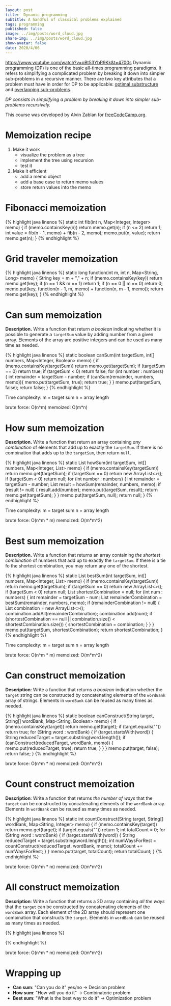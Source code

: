 ```yaml
---
layout: post
title:  Dynamic programming
subtitle: A handful of classical problems explained
tags: programming
published: false
image: ../img/posts/word_cloud.jpg
share-img: ../img/posts/word_cloud.jpg
show-avatar: false
date: 2020/4/06
---
```


https://www.youtube.com/watch?v=oBt53YbR9Kk&t=4700s
Dynamic programming (DP) is one of the basic all-times programming paradigms. 
It refers to simplifying a complicated problem by breaking it down into simpler sub-problems in a recursive manner.
There are two key attributes that a problem must have in order for DP to be applicable: [optimal substructure](https://en.wikipedia.org/wiki/Optimal_substructure) and [overlapping sub-problems](https://en.wikipedia.org/wiki/Overlapping_subproblems).

<aside class="quote">
    <em>DP consists in simplifying a problem by breaking it down into simpler sub-problems recursively.</em>
</aside>


This course was developed by Alvin Zablan for [freeCodeCamp.org](https://www.freecodecamp.org).

# Memoization recipe

1. Make it work
    - visualize the problem as a tree
    - implement the tree using recursion
    - test it
2. Make it efficient
    - add a memo object
    - add a base case to return memo values
    - store return values into the memo

# Fibonacci memoization

{% highlight java linenos %}
static int fib(int n, Map<Integer, Integer> memo) {
      if (memo.containsKey(n)) return memo.get(n);
      if (n <= 2) return 1;
      int value = fib(n - 1, memo) + fib(n - 2, memo);
      memo.put(n, value);
      return memo.get(n);
   }
{% endhighlight %}

# Grid traveler memoization

{% highlight java linenos %}
static long function(int m, int n, Map<String, Long> memo) {
   String key = m + "," + n;
   if (memo.containsKey(key)) return memo.get(key);
   if (n == 1 && m == 1) return 1;
   if (n == 0 || m == 0) return 0;
   memo.put(key, function(n - 1, m, memo) + function(n, m - 1, memo));
   return memo.get(key);
}
{% endhighlight %}


# Can sum memoization

**Description.** Write a function that return _a boolean_ indicating whether it is possible to generate a `targetSum` value by adding number from a given array. Elements of the array are positive integers and can be used as many time as needed. 

{% highlight java linenos %}
static boolean canSum(int targetSum, int[] numbers, Map<Integer, Boolean> memo) {
   if (memo.containsKey(targetSum)) return memo.get(targetSum);
   if (targetSum == 0) return true;
   if (targetSum < 0)  return false;
   for (int number : numbers) {
      int remainder = targetSum - number;
      if (canSum(remainder, numbers, memo)){
         memo.put(targetSum, true);
         return true;
      }
   }
   memo.put(targetSum, false);
   return false;
}
{% endhighlight %}

Time complexity: 
m = target sum
n = array length

brute force: O(n^m) 
memoized: O(m*n)

# How sum memoization

**Description.** Write a function that return an array containing _any combination_ of elements that add up to exactly the `targetSum`. If there is no combination that adds up to the `targetSum`, then return `null`.

{% highlight java linenos %}
static List<Integer> howSum(int targetSum, int[] numbers, Map<Integer, List<Integer>> memo) {
   if (memo.containsKey(targetSum)) return memo.get(targetSum);
   if (targetSum == 0) return new ArrayList<>();
   if (targetSum < 0)  return null;
   for (int number : numbers) {
      int remainder = targetSum - number;
      List<Integer> result = howSum(remainder, numbers, memo);
      if (result != null) {
         result.add(number);
         memo.put(targetSum, result);
         return memo.get(targetSum);
      }
   }
   memo.put(targetSum, null);
   return null;
}
{% endhighlight %}


Time complexity: 
m = target sum
n = array length

brute force: O(n^m * m) 
memoized: O(m*m^2)

# Best sum memoization

**Description.** Write a function that returns an array containing _the shortest combination_ of numbers that add up to exactly the `targetSum`. If there is a tie fo the shortest combination, you may return any one of the shortest.

{% highlight java linenos %}
static List<Integer> bestSum(int targetSum, int[] numbers, Map<Integer, List<Integer>> memo) {
   if (memo.containsKey(targetSum)) return memo.get(targetSum);
   if (targetSum == 0) return new ArrayList<>();
   if (targetSum < 0) return null;
   List<Integer> shortestCombination = null;
   for (int num : numbers) {
      int remainder = targetSum - num;
      List<Integer> remainderCombination = bestSum(remainder, numbers, memo);
      if (remainderCombination != null) {
         List<Integer> combination = new ArrayList<>();
         combination.addAll(remainderCombination);
         combination.add(num);
         if (shortestCombination == null ||
                 combination.size() < shortestCombination.size()) {
            shortestCombination = combination;
         }
      }
   }
   memo.put(targetSum, shortestCombination);
   return shortestCombination;
}
{% endhighlight %}

Time complexity: 
m = target sum
n = array length

brute force: O(n^m * m) 
memoized: O(m*m^2)


# Can construct memoization

**Description**: Write a function that returns _a boolean_ indication whether the `target` string can be constructed by concatenating elements of the `wordBank` array of strings. Elements in `wordBank` can be reused as many times as needed.


{% highlight java linenos %}
static boolean canConstruct(String target, String[] wordBank, Map<String, Boolean> memo) {
   if (memo.containsKey(target)) return memo.get(target);
   if (target.equals("")) return true;
   for (String word : wordBank) {
      if (target.startsWith(word)) {
         String reducedTarget = target.substring(word.length());
         if (canConstruct(reducedTarget, wordBank, memo)) {
            memo.put(reducedTarget, true);
            return true;
         }
      }
   }
   memo.put(target, false);
   return false;
}
{% endhighlight %}

brute force: O(n^m * m) 
memoized: O(m*m^2)

# Count construct memoization

**Description**: Write a function that returns _the number of ways_ that the `target` can be constructed by concatenating elements of the `wordBank` array. Elements in `wordBank` can be reused as many times as needed.

{% highlight java linenos %}
static int countConstruct(String target, String[] wordBank, Map<String, Integer> memo) {
   if (memo.containsKey(target)) return memo.get(target);
   if (target.equals("")) return 1;
   int totalCount = 0;
   for (String word : wordBank) {
      if (target.startsWith(word)) {
         String reducedTarget = target.substring(word.length());
         int numWaysForRest = countConstruct(reducedTarget, wordBank, memo);
         totalCount += numWaysForRest;
      } 
   }
   memo.put(target, totalCount);
   return totalCount;
}
{% endhighlight %}

brute force: O(n^m * m)
memoized: O(m*m^2)

# All construct memoization

**Description**: Write a function that returns a 2D array containing _all the ways_ that the `target` can be constructed by concatenating elements of the `wordBank` array. Each element of the 2D array should represent one combination that constructs the `target`. Elements in `wordBank` can be reused as many times as needed.



{% highlight java linenos %}

{% endhighlight %}

brute force: O(n^m * m)
memoized: O(m*m^2)

# Wrapping up

- **Can sum**: "Can you do it" yes/no -> Decision problem
- **How sum**: "How will you do it" -> Combinatoric problem
- **Best sum**: "What is the best way to do it" -> Optimization problem



